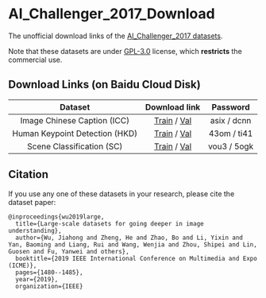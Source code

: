 # AI_Challenger_2017_Download

The unofficial download links of the [AI_Challenger_2017 datasets](https://github.com/AIChallenger/AI_Challenger_2017).

Note that these datasets are under [GPL-3.0](https://opensource.org/licenses/GPL-3.0) license, which **restricts** the commercial use. 

## Download Links (on Baidu Cloud Disk)
| Dataset | Download link | Password |
| :-: | :-: | :-: |
| Image Chinese Caption (ICC) | [Train](https://pan.baidu.com/s/1YziBPLiU2WmE0j35oaXeKw) / [Val](https://pan.baidu.com/s/1p_0V89d4wfxk-7f7QsU9rg) | asix / dcnn |
| Human Keypoint Detection (HKD) | [Train](https://pan.baidu.com/s/1soAkYImmQrXnSsxcF-YjxA) / [Val](https://pan.baidu.com/s/16pnIBBRqU16noVlZh-ksYA) | 43om / ti41 |
| Scene Classification (SC) | [Train](https://pan.baidu.com/s/1ZOJosoulaW2U_E9nHM8NeA) / [Val](https://pan.baidu.com/s/1qHVnZ8T59ioetzVv14-grQ) | vou3 / 5ogk |

## Citation
If you use any one of these datasets in your research, please cite the dataset paper:
```
@inproceedings{wu2019large,
  title={Large-scale datasets for going deeper in image understanding},
  author={Wu, Jiahong and Zheng, He and Zhao, Bo and Li, Yixin and Yan, Baoming and Liang, Rui and Wang, Wenjia and Zhou, Shipei and Lin, Guosen and Fu, Yanwei and others},
  booktitle={2019 IEEE International Conference on Multimedia and Expo (ICME)},
  pages={1480--1485},
  year={2019},
  organization={IEEE}
```
